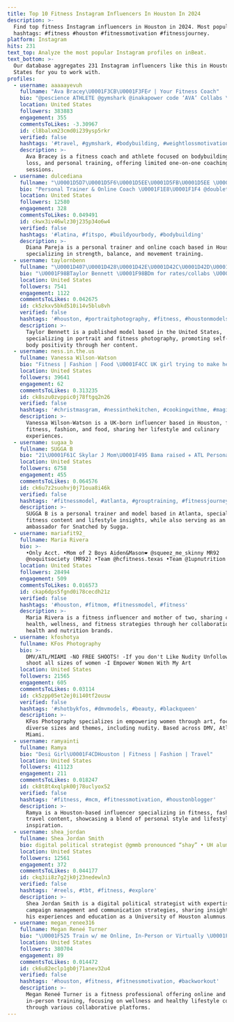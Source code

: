 ```yaml
---
title: Top 10 Fitness Instagram Influencers In Houston In 2024
description: >-
  Find top fitness Instagram influencers in Houston in 2024. Most popular
  hashtags: #fitness #houston #fitnessmotivation #fitnessjourney.
platform: Instagram
hits: 231
text_top: Analyze the most popular Instagram profiles on inBeat.
text_bottom: >-
  Our database aggregates 231 Instagram influencers like this in Houston, United
  States for you to work with.
profiles:
  - username: aaaaayevuh
    fullname: "Ava Bracey\U0001F3CB\U0001F3FE‍♂️ | Your Fitness Coach"
    bio: "@pescience ATHLETE @gymshark @inakapower code ‘AVA’ Collabs \U0001F4E7 BraceyL.Ava@gmail.com ⬇️ limited 1:1 coaching spots now open"
    location: United States
    followers: 383883
    engagement: 355
    commentsToLikes: -3.30967
    id: cl8balxm23cmd0i239ysp5rkr
    verified: false
    hashtags: '#travel, #gymshark, #bodybuilding, #weightlossmotivation'
    description: >-
      Ava Bracey is a fitness coach and athlete focused on bodybuilding, weight
      loss, and personal training, offering limited one-on-one coaching
      sessions.
  - username: dulcediana
    fullname: "\U0001D5D7\U0001D5F6\U0001D5EE\U0001D5FB\U0001D5EE \U0001D5E3\U0001D5EE\U0001D5FF\U0001D5F2\U0001D5F7\U0001D5EE | \U0001D5DB\U0001D5FC\U0001D602\U0001D600\U0001D601\U0001D5FC\U0001D5FB \U0001D5E7\U0001D5FF\U0001D5EE\U0001D5F6\U0001D5FB\U0001D5F2\U0001D5FF"
    bio: "Personal Trainer & Online Coach \U0001F1E8\U0001F1F4 @doubletaketeam Strength•Balance•Movement #IAM1STPHORM Apply for coaching in the link ⤵️"
    location: United States
    followers: 12580
    engagement: 328
    commentsToLikes: 0.049491
    id: ckwx3iv46wlz30j235p34o6w4
    verified: false
    hashtags: '#latina, #fitspo, #buildyourbody, #bodybuilding'
    description: >-
      Diana Pareja is a personal trainer and online coach based in Houston,
      specializing in strength, balance, and movement training.
  - username: taylornbenn
    fullname: "\U0001D407\U0001D428\U0001D42E\U0001D42C\U0001D42D\U0001D428\U0001D427 \U0001D426\U0001D428\U0001D41D\U0001D41E\U0001D425"
    bio: "\U0001F98BTaylor Bennett \U0001F98BDm for rates/collabs \U0001F98BNever forget to love yourself \U0001F98BPublished model"
    location: United States
    followers: 7541
    engagement: 1122
    commentsToLikes: 0.042675
    id: ck5zkxv5bkd510i14v5blu8vh
    verified: false
    hashtags: '#houston, #portraitphotography, #fitness, #houstonmodels'
    description: >-
      Taylor Bennett is a published model based in the United States,
      specializing in portrait and fitness photography, promoting self-love and
      body positivity through her content.
  - username: ness.in.the.us
    fullname: Vanessa Wilson-Watson
    bio: "Fitness | Fashion | Food \U0001F4CC UK girl trying to make her way in Houston, TX"
    location: United States
    followers: 39641
    engagement: 62
    commentsToLikes: 0.313235
    id: ck8szu0zvppic0j78ftgq2n26
    verified: false
    hashtags: '#christmasgram, #nessinthekitchen, #cookingwithme, #magicofchristmas'
    description: >-
      Vanessa Wilson-Watson is a UK-born influencer based in Houston, focused on
      fitness, fashion, and food, sharing her lifestyle and culinary
      experiences.
  - username: sugaa_b
    fullname: SUGGA B
    bio: "21\U0001F61C Skylar J Mom\U0001F495 Bama raised ✈️ ATL Personal Trainer | Model | Ambassador @_snatchedbysugga"
    location: United States
    followers: 6758
    engagement: 455
    commentsToLikes: 0.064576
    id: ck6u7z2suohvj0j71oua8i46k
    verified: false
    hashtags: '#fitnessmodel, #atlanta, #grouptraining, #fitnessjourney'
    description: >-
      SUGGA B is a personal trainer and model based in Atlanta, specializing in
      fitness content and lifestyle insights, while also serving as an
      ambassador for Snatched by Sugga.
  - username: mariafit92_
    fullname: Maria Rivera
    bio: >-
      •Only Acct. •Mom of 2 Boys Aiden&Mason❤️ @squeez_me_skinny MR92
      @noquitsociety (MR92) •Team @hcfitness.texas •Team @1upnutrition
    location: United States
    followers: 28494
    engagement: 509
    commentsToLikes: 0.016573
    id: ckap6dps5fgnd0i78cecdh21z
    verified: false
    hashtags: '#houston, #fitmom, #fitnessmodel, #fitness'
    description: >-
      Maria Rivera is a fitness influencer and mother of two, sharing content on
      health, wellness, and fitness strategies through her collaborations with
      health and nutrition brands.
  - username: kfoshotya
    fullname: KFos Photography
    bio: >-
      DMV/ATL/MIAMI -NO FREE SHOOTS! -If you don't Like Nudity Unfollow Me -I
      shoot all sizes of women -I Empower Women With My Art
    location: United States
    followers: 21565
    engagement: 605
    commentsToLikes: 0.03114
    id: ck5zpp05et2ej0i140tf2ousw
    verified: false
    hashtags: '#shotbykfos, #dmvmodels, #beauty, #blackqueen'
    description: >-
      KFos Photography specializes in empowering women through art, focusing on
      diverse sizes and themes, including nudity. Based across DMV, Atlanta, and
      Miami.
  - username: ramyainti
    fullname: Ramya
    bio: "Desi Girl\U0001F4CDHouston | Fitness | Fashion | Travel"
    location: United States
    followers: 411123
    engagement: 211
    commentsToLikes: 0.018247
    id: ck8t8t4xqlpk00j78uclyox52
    verified: false
    hashtags: '#fitness, #mcm, #fitnessmotivation, #houstonblogger'
    description: >-
      Ramya is a Houston-based influencer specializing in fitness, fashion, and
      travel content, showcasing a blend of personal style and lifestyle
      inspiration.
  - username: shea_jordan
    fullname: Shea Jordan Smith
    bio: digital political strategist @gmmb pronounced “shay” • UH alumnus
    location: United States
    followers: 12561
    engagement: 372
    commentsToLikes: 0.044177
    id: ckq3ii8z7g2jk0j23nedewln3
    verified: false
    hashtags: '#reels, #tbt, #fitness, #explore'
    description: >-
      Shea Jordan Smith is a digital political strategist with expertise in
      campaign management and communication strategies, sharing insights from
      his experiences and education as a University of Houston alumnus.
  - username: megan_renee316
    fullname: Megan Reneé Turner
    bio: "\U0001F525 Train w/ me Online, In-Person or Virtually \U0001F3CB\U0001F3FD‍♀️ @growthbands \U0001F964 @thevitalcorner \U0001F331 @the_ambrosia_collective | DC: Megan \U0001F45A @cuban.fit | DC: meganrenee"
    location: United States
    followers: 380704
    engagement: 89
    commentsToLikes: 0.014472
    id: ck6u82eclp1gb0j71anev32u4
    verified: false
    hashtags: '#houston, #fitness, #fitnessmotivation, #backworkout'
    description: >-
      Megan Reneé Turner is a fitness professional offering online and
      in-person training, focusing on wellness and healthy lifestyle coaching
      through various collaborative platforms.
---
```


